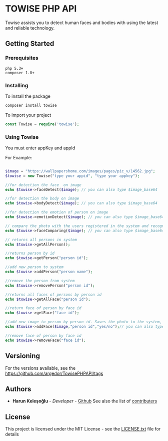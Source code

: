 
# TOWISE PHP API
Towise assists you to detect human faces and bodies with using the latest and reliable technology.

## Getting Started
### Prerequisites 
```
php 5.3+
composer 1.8+
```
### Installing
To install the package

```sh
composer install towise 
```
To import your project
```php
const Towise = require('towise');
```
### Using Towise
You must enter appKey and appId

For Example:
```php

$image = "https://wallpapershome.com/images/pages/pic_v/14562.jpg";
$towise = new Towise("type your appid", "type your appkey");

//for detection the face  on image
echo $towise->faceDetect($image); // you can also type $image_base64

//for detection the body on image
echo $towise->bodyDetect($image); // you can also type $image_base64

//for detection the emotion of person on image
echo $towise->emotionDetect($image); // you can also type $image_base64

// compare the photo with the users registered in the system and recognize the face
echo $towise->faceComparing($image); // you can also type $image_base64

// returns all persons in system
echo $towise->getAllPerson();

//returns person by id
echo $towise->getPerson("person id");

//add new person to system
echo $towise->addPerson("person name");

//remove the person from system
echo $towise->removePerson("person id");

//returns all faces of persons by person id
echo $towise->getAllFace("person id");

//return face of person by face id
echo $towise->getFace("face id");

//add new image to person by person id. Saves the photo to the system, if you pass 3. argument as yes
echo $towise->addFace($image,"person id","yes/no");// you can also type $image_base64. At the same time you should yes or no as 3. arguments

//remove face of person by face id
echo $towise->removeFace("face id");
```

## Versioning
For the versions available, see the https://github.com/argedor/TowisePHPAPI/tags

## Authors
* **Harun Keleşoğlu** - *Developer* - [Github](https://github.com/harunkelesoglu)
See also the list of [contributers](https://github.com/argedor/TowisePHPAPI/graphs/contributors)

## License

This project is licensed under the MIT License - see the [LICENSE.txt](LICENSE.txt) file for details